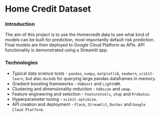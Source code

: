 # Home Credit Dataset

### Introduction

The aim of this project is to use the Homecredit data to see what kind of models can be built for prediction, most importantly default risk prediction.
Final models are then deployed to Google Cloud Platform as APIs. API functionality is demonstrated using a Streamlit app.

### Technologies

- Typical data science tools - `pandas`, `numpy`, `matplotlib`, `seaborn`, `scikit-learn`, but also `duckdb` for querying large pandas dataframes in memory.
- Gradient boosting frameworks - `XGBoost` and `LightGBM`.
- Clustering and dimensionality reduction - `hdbscan` and `umap`.
- Feature engineering and selection - `Featuretools`, `shap` and `Probatus`.
- Hyperparameter tuning - `scikit-optimize`.
- API creation and deployment - `Flask`, `Streamlit`, `Docker` and `Google Cloud Platform`.
